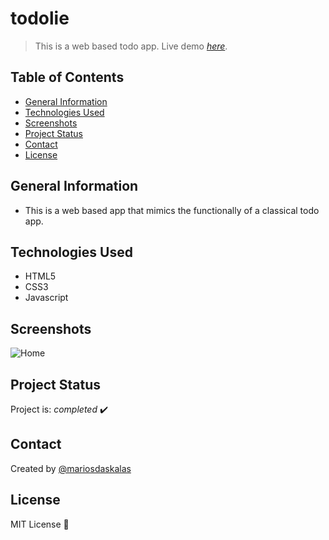 # todolie

> This is a web based todo app.
> Live demo [_here_](https://www.websource.gr/todolie).

## Table of Contents

* [General Information](#general-information)
* [Technologies Used](#technologies-used)
* [Screenshots](#screenshots)
* [Project Status](#project-status)
* [Contact](#contact)
* [License](#license)

## General Information

* This is a web based app that mimics the functionally of a classical todo app.

## Technologies Used

* HTML5
* CSS3
* Javascript

## Screenshots

![Home](https://websource.gr/todolie/scrot/scrot1.png)

## Project Status

Project is: _completed_ ✔️

## Contact

Created by [@mariosdaskalas](https://github.com/mariosdaskalas)

## License

MIT License 📝